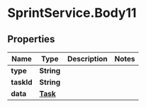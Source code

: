 # SprintService.Body11

## Properties

Name | Type | Description | Notes
------------ | ------------- | ------------- | -------------
**type** | **String** |  | 
**taskId** | **String** |  | 
**data** | [**Task**](Task.md) |  | 


